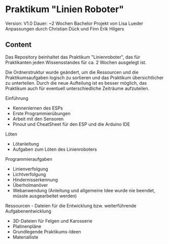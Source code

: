 # Praktikum "Linien Roboter"

Version: V1.0 
Dauer: ~2 Wochen 
Bachelor Projekt von Lisa Lueder 
Anpassungen durch Christian Dück und Finn Erik Hilgers 

## Content

Das Repository beinhaltet das Praktikum "Linienroboter", das für Praktikanten jeden Wissensstandes für ca. 2 Wochen ausgelegt ist.

Die Ordnerstruktur wurde geändert, um die Ressourcen und die Praktikumsaufgaben logisch zu sortieren und das Praktikum übersichtlicher zu unterteilen.
Durch die neue Aufteilung ist es besser möglich, das Praktikum auch für eventuell unterschiedliche Zeiträume aufzuteilen.

Einführung
- Kennenlernen des ESPs
- Erste Programmierübungen
- Arbeit mit den Sensoren
- Pinout und CheatSheet für den ESP und die Arduino IDE

Löten
- Lötanleitung
- Aufgaben zum Löten des Linienroboters

Programmieraufgaben
- Linienverfolgung
- Lichtverfolgung
- Hindernisserkennung
- Überholmanöver
- Webanwendung (Anleitung und allgemeine Idee wurde nie beendet, müsste ausgearbeitet werden)

Ressourcen - Dateien für die Entwicklung bzw. weiterführende Aufgabenentwicklung
- 3D-Dateien für Felgen und Karosserie
- Platinenpläne
- Grundlegende Praktikums-Ideen
- Materialliste